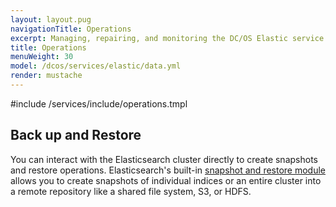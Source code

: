 ```yaml
---
layout: layout.pug
navigationTitle: Operations
excerpt: Managing, repairing, and monitoring the DC/OS Elastic service
title: Operations
menuWeight: 30
model: /dcos/services/elastic/data.yml
render: mustache
---
```


#include /services/include/operations.tmpl

## Back up and Restore

You can interact with the Elasticsearch cluster directly to create snapshots and restore operations. Elasticsearch's built-in [snapshot and restore module](https://www.elastic.co/guide/en/elasticsearch/reference/current/modules-snapshots.html) allows you to create snapshots of individual indices or an entire cluster into a remote repository like a shared file system, S3, or HDFS.
